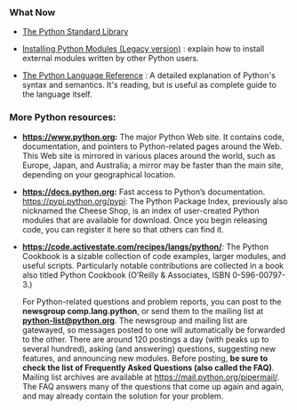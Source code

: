 ### What Now ###

- [The Python Standard Library](https://docs.python.org/2/library/index.html#library-index)

- [Installing Python Modules (Legacy version)](https://docs.python.org/2/install/index.html#install-index) : explain how to install external modules written by other Python users.

-  [The Python Language Reference](https://docs.python.org/2/reference/index.html#reference-index) : A detailed explanation of Python's syntax and semantics. It's reading, but is useful as complete guide to the language itself.

### More  Python resources: ###

- **https://www.python.org:** The major Python Web site. It contains code, documentation, and pointers to Python-related pages around the Web. This Web site is mirrored in various places around the world, such as Europe, Japan, and Australia; a mirror may be faster than the main site, depending on your geographical location.

- **https://docs.python.org:** Fast access to Python’s documentation.
https://pypi.python.org/pypi: The Python Package Index, previously also nicknamed the Cheese Shop, is an index of user-created Python modules that are available for download. Once you begin releasing code, you can register it here so that others can find it.

- **https://code.activestate.com/recipes/langs/python/**: The Python Cookbook is a sizable collection of code examples, larger modules, and useful scripts. Particularly notable contributions are collected in a book also titled Python Cookbook (O’Reilly & Associates, ISBN 0-596-00797-3.)

	For Python-related questions and problem reports, you can post to the **newsgroup comp.lang.python**, or send them to the mailing list at **python-list@python.org**. The newsgroup and mailing list are gatewayed, so messages posted to one will automatically be forwarded to the other. There are around 120 postings a day (with peaks up to several hundred), asking (and answering) questions, suggesting new features, and announcing new modules. Before posting, **be sure to check the list of Frequently Asked Questions (also called the FAQ)**. Mailing list archives are available at https://mail.python.org/pipermail/. The FAQ answers many of the questions that come up again and again, and may already contain the solution for your problem.




